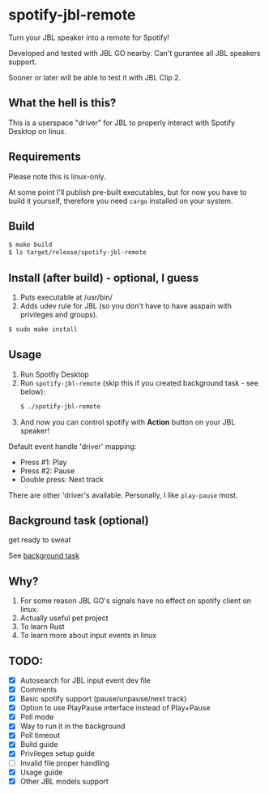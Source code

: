 # spotify-jbl-remote

Turn your JBL speaker into a remote for Spotify!

Developed and tested with JBL GO nearby. Can't gurantee all JBL speakers support.

Sooner or later will be able to test it with JBL Clip 2.

## What the hell is this?

This is a userspace "driver" for JBL to properly interact with Spotify Desktop on linux.

## Requirements

Please note this is linux-only.

At some point I'll publish pre-built executables, but for now you have to build it yourself, therefore you need `cargo` installed on your system.

## Build

```bash
$ make build
$ ls target/release/spotify-jbl-remote
```

## Install (after build) - optional, I guess

1. Puts executable at /usr/bin/
2. Adds udev rule for JBL (so you don't have to have asspain with privileges and groups).

```bash
$ sudo make install
```

## Usage

1. Run Spotfiy Desktop
2. Run `spotify-jbl-remote` (skip this if you created background task - see below):
   ```bash
   $ ./spotify-jbl-remote
   ```
3. And now you can control spotify with **Action** button on your JBL speaker!

Default event handle 'driver' mapping:
- Press #1: Play
- Press #2: Pause
- Double press: Next track

There are other 'driver's available. Personally, I like `play-pause` most.

## Background task (optional)

get ready to sweat

See [background task](background.md)

## Why?

1. For some reason JBL GO's signals have no effect on spotify client on linux.
2. Actually useful pet project
3. To learn Rust
4. To learn more about input events in linux

## TODO:
- [x] Autosearch for JBL input event dev file
- [x] Comments
- [x] Basic spotify support (pause/unpause/next track)
- [x] Option to use PlayPause interface instead of Play+Pause
- [x] Poll mode
- [x] Way to run it in the background
- [x] Poll timeout
- [x] Build guide
- [x] Privileges setup guide
- [ ] Invalid file proper handling
- [x] Usage guide
- [x] Other JBL models support
